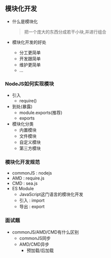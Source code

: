 ## 模块化开发
* 什么是模块化

  > 把一个庞大的东西分成若干小块,并进行组合

* 模块化开发的好处
  * 分工更简单
  * 开发跟简单
  * 维护更简单
  * ...

### NodeJS如何实现模块

* 引入
  * require()
* 到处(暴露)
  * module.exports(推荐)
  * exports
* 模块化分类
  * 内置模块
  * 文件模块
  * 自定义模块
  * 第三方模块

### 模块化开发规范

* commonJS : nodejs
* AMD : require.js
* CMD : sea.js
* ES Module
  * JavaScript这门语言的模块化开发
  * 引入 : import
  * 导出 : export

### 面试题

* commonJS/AMD/CMD有什么区别
  * commonJS同步
  * AMD/CMD异步
    * 预加载/后加载

